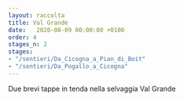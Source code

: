 ```yaml
---
layout: raccolta
title: Val Grande
date:   2020-08-09 00:00:00 +0100
order: 4
stages_n: 2
stages:
- "/sentieri/Da_Cicogna_a_Pian_di_Boit"
- "/sentieri/Da_Pogallo_a_Cicogna"
---
```


Due brevi tappe in tenda nella selvaggia Val Grande